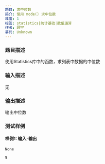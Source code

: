 ```yaml
---
题目: 求中位数
简介: 使用 mode() 求中位数
难度: 1
标签: statistics|统计基础|数值运算
作者: 顾宇
慕码: Unknown
---
```


### 题目描述

使用Statistics库中的函数，求列表中数据的中位数

### 输入描述

无

### 输出描述

输出中位数

### 测试样例

#### 样例1: 输入-输出

```
None
```

```
5
```

